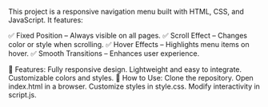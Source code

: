 This project is a responsive navigation menu built with HTML, CSS, and JavaScript. It features:

✅ Fixed Position – Always visible on all pages.
✅ Scroll Effect – Changes color or style when scrolling.
✅ Hover Effects – Highlights menu items on hover.
✅ Smooth Transitions – Enhances user experience.

🚀 Features:
Fully responsive design.
Lightweight and easy to integrate.
Customizable colors and styles.
🔧 How to Use:
Clone the repository.
Open index.html in a browser.
Customize styles in style.css.
Modify interactivity in script.js.
